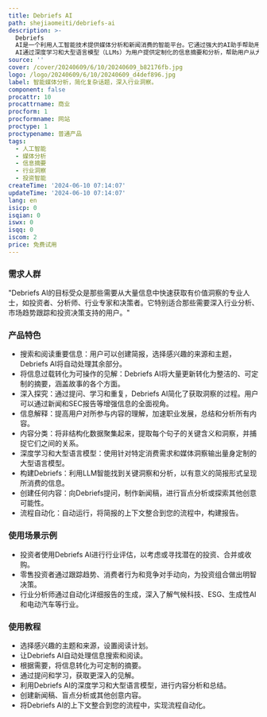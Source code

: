 ```yaml
---
title: Debriefs AI
path: shejiaomeiti/debriefs-ai
description: >-
  Debriefs
  AI是一个利用人工智能技术提供媒体分析和新闻消费的智能平台。它通过强大的AI助手帮助用户快速找到、总结并理解信息，节省时间，同时提供实时的语义网数据，增强用户体验。Debriefs
  AI通过深度学习和大型语言模型（LLMs）为用户提供定制化的信息摘要和分析，帮助用户从大量更新中提取有价值的洞察，并将信息转化为可操作的见解。
source: ''
cover: /cover/20240609/6/10/20240609_b82176fb.jpg
logo: /logo/20240609/6/10/20240609_d4def896.jpg
label: 智能媒体分析，简化复杂话题，深入行业洞察。
component: false
procattr: 10
procattrname: 商业
procform: 1
procformname: 网站
proctype: 1
proctypename: 普通产品
tags:
  - 人工智能
  - 媒体分析
  - 信息摘要
  - 行业洞察
  - 投资智能
createTime: '2024-06-10 07:14:07'
updateTime: '2024-06-10 07:14:07'
lang: en
isicp: 0
isqian: 0
iswx: 0
isqq: 0
iscom: 2
price: 免费试用
---
```




### 需求人群
"Debriefs AI的目标受众是那些需要从大量信息中快速获取有价值洞察的专业人士，如投资者、分析师、行业专家和决策者。它特别适合那些需要深入行业分析、市场趋势跟踪和投资决策支持的用户。"

### 产品特色
* 搜索和阅读重要信息：用户可以创建简报，选择感兴趣的来源和主题，Debriefs AI将自动处理其余部分。
* 将信息过载转化为可操作的见解：Debriefs AI将大量更新转化为整洁的、可定制的摘要，涵盖故事的各个方面。
* 深入探究：通过提问、学习和重复，Debriefs AI简化了获取洞察的过程。用户可以通过新闻和SEC报告等增强信息的全面视角。
* 信息解释：提高用户对所参与内容的理解，加速职业发展，总结和分析所有内容。
* 内容分类：将非结构化数据聚集起来，提取每个句子的关键含义和洞察，并捕捉它们之间的关系。
* 深度学习和大型语言模型：使用针对特定消费需求和媒体洞察输出量身定制的大型语言模型。
* 构建Debriefs：利用LLM智能找到关键洞察和分析，以有意义的简报形式呈现所消费的信息。
* 创建任何内容：向Debriefs提问，制作新闻稿，进行盲点分析或探索其他创意可能性。
* 流程自动化：自动运行，将简报的上下文整合到您的流程中，构建报告。

### 使用场景示例
* 投资者使用Debriefs AI进行行业评估，以考虑或寻找潜在的投资、合并或收购。
* 零售投资者通过跟踪趋势、消费者行为和竞争对手动向，为投资组合做出明智决策。
* 行业分析师通过自动化详细报告的生成，深入了解气候科技、ESG、生成性AI和电动汽车等行业。

### 使用教程
* 选择感兴趣的主题和来源，设置阅读计划。
* 让Debriefs AI自动处理信息搜索和阅读。
* 根据需要，将信息转化为可定制的摘要。
* 通过提问和学习，获取更深入的见解。
* 利用Debriefs AI的深度学习和大型语言模型，进行内容分析和总结。
* 创建新闻稿、盲点分析或其他创意内容。
* 将Debriefs AI的上下文整合到您的流程中，实现流程自动化。

  
